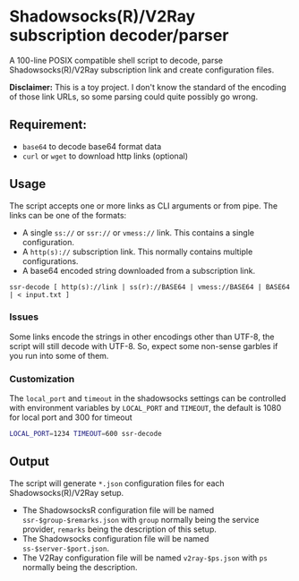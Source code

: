 # Shadowsocks(R)/V2Ray subscription decoder/parser

A 100-line POSIX compatible shell script to decode, parse Shadowsocks(R)/V2Ray subscription link and create configuration files.

**Disclaimer:** This is a toy project. I don't know the standard of the encoding of those link URLs, so some parsing could quite possibly go wrong.

## Requirement:

- `base64` to decode base64 format data
- `curl` or `wget` to download http links (optional)

## Usage

The script accepts one or more links as CLI arguments or from pipe. The links can be one of the formats:
- A single `ss://` or `ssr://` or `vmess://` link. This contains a single configuration.
- A `http(s)://` subscription link. This normally contains multiple configurations.
- A base64 encoded string downloaded from a subscription link.

```
ssr-decode [ http(s)://link | ss(r)://BASE64 | vmess://BASE64 | BASE64 | < input.txt ]
```

### Issues

Some links encode the strings in other encodings other than UTF-8, the script will still decode with UTF-8. So, expect some non-sense garbles if you run into some of them.

### Customization

The `local_port` and `timeout` in the shadowsocks settings can be controlled with environment variables by `LOCAL_PORT` and `TIMEOUT`, the default is 1080 for local port and 300 for timeout

```sh
LOCAL_PORT=1234 TIMEOUT=600 ssr-decode
```

## Output

The script will generate `*.json` configuration files for each Shadowsocks(R)/V2Ray setup.

- The ShadowsocksR configuration file will be named `ssr-$group-$remarks.json` with `group` normally being the service provider, `remarks` being the description of this setup.
- The Shadowsocks configuration file will be named `ss-$server-$port.json`.
- The V2Ray configuration file will be named `v2ray-$ps.json` with `ps` normally being the description.
